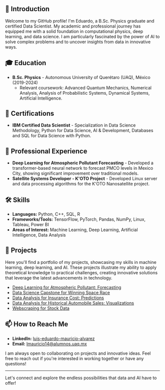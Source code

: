 ## 👋 Introduction
Welcome to my GitHub profile! I'm Eduardo, a B.Sc. Physics graduate and certified Data Scientist. My academic and professional journey has equipped me with a solid foundation in computational physics, deep learning, and data science. I am particularly fascinated by the power of AI to solve complex problems and to uncover insights from data in innovative ways.

## 🎓 Education
- **B.Sc. Physics** - Autonomous University of Querétaro (UAQ), México (2019-2024)
  - Relevant coursework: Advanced Quantum Mechanics, Numerical Analysis, Analysis of Probabilistic Systems, Dynamical Systems, Artificial Intelligence.

## 📜 Certifications
- **IBM Certified Data Scientist** - Specialization in Data Science Methodology, Python for Data Science, AI & Development, Databases and SQL for Data Science with Python.

## 💼 Professional Experience
- **Deep Learning for Atmospheric Pollutant Forecasting** - Developed a transformer-based neural network to forecast PMCO levels in Mexico City, showing significant improvement over traditional models.
- **Satellite Systems Developer - K'OTO Project** - Developed Linux server and data processing algorithms for the K'OTO Nanosatellite project.

## 🛠 Skills
- **Languages:** Python, C++, SQL, R
- **Frameworks/Tools:** TensorFlow, PyTorch, Pandas, NumPy, Linux, Tableau, Power BI
- **Areas of Interest:** Machine Learning, Deep Learning, Artificial Intelligence, Data Analysis

## 📂 Projects
Here you'll find a portfolio of my projects, showcasing my skills in machine learning, deep learning, and AI. These projects illustrate my ability to apply theoretical knowledge to practical challenges, creating innovative solutions that leverage the latest advancements in technology.

- [Deep Learning for Atmospheric Pollutant: Forecasting](https://github.com/eduardoalvarz/DL-Transformer-PollutantForecasting)
- [Data Science Capstone for Winning Space Race]()
- [Data Analysis for Insurance Cost: Predictions](https://github.com/eduardoalvarz/Data-Analysis-For-Insurance-Cost)
- [Data Analysis for Historical Automobile Sales: Visualizations](https://github.com/eduardoalvarz/Data-Analysis-for-Historical-Automobile-Sales)
- [Webscraping for Stock Data](https://github.com/eduardoalvarz/Webscraping-Stock-Data-Extraction-and-Visualization)

## 📫 How to Reach Me
- **LinkedIn:** [luis-eduardo-mauricio-alvarez](https://www.linkedin.com/in/luis-eduardo-mauricio-alvarez/)
- **Email:** lmauricio14@alumnos.uaq.mx

I am always open to collaborating on projects and innovative ideas. Feel free to reach out if you're interested in working together or have any questions!

---

Let's connect and explore the endless possibilities that data and AI have to offer!

